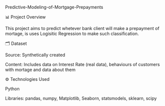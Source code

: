 Predictive-Modeling-of-Mortgage-Prepayments


📊 Project Overview

This project aims to predict whetever bank client will make a prepayment of mortage, is uses Logisitic Regression to make such classification.

🗂️ Dataset

Source: Synthetically created

Content: Includes data on Interest Rate (real data), behaviours of customers with mortage and data about them

⚙️ Technologies Used

Python

Libraries: pandas, numpy, Matplotlib, Seaborn, statsmodels, sklearn, scipy


